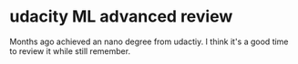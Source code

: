 # udacity ML advanced review

Months ago achieved an nano degree from udactiy. I think it's a good time to review it while still remember.
